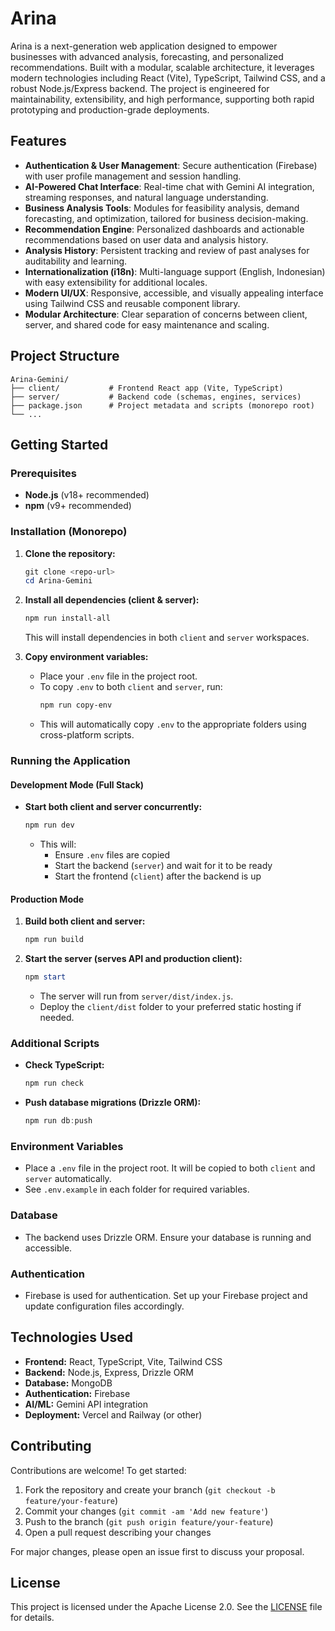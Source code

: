 # Arina

Arina is a next-generation web application designed to empower businesses with advanced analysis, forecasting, and personalized recommendations. Built with a modular, scalable architecture, it leverages modern technologies including React (Vite), TypeScript, Tailwind CSS, and a robust Node.js/Express backend. The project is engineered for maintainability, extensibility, and high performance, supporting both rapid prototyping and production-grade deployments.

## Features

- **Authentication & User Management**: Secure authentication (Firebase) with user profile management and session handling.
- **AI-Powered Chat Interface**: Real-time chat with Gemini AI integration, streaming responses, and natural language understanding.
- **Business Analysis Tools**: Modules for feasibility analysis, demand forecasting, and optimization, tailored for business decision-making.
- **Recommendation Engine**: Personalized dashboards and actionable recommendations based on user data and analysis history.
- **Analysis History**: Persistent tracking and review of past analyses for auditability and learning.
- **Internationalization (i18n)**: Multi-language support (English, Indonesian) with easy extensibility for additional locales.
- **Modern UI/UX**: Responsive, accessible, and visually appealing interface using Tailwind CSS and reusable component library.
- **Modular Architecture**: Clear separation of concerns between client, server, and shared code for easy maintenance and scaling.

## Project Structure

```
Arina-Gemini/
├── client/           # Frontend React app (Vite, TypeScript)
├── server/           # Backend code (schemas, engines, services)
├── package.json      # Project metadata and scripts (monorepo root)
└── ...
```

## Getting Started

### Prerequisites
- **Node.js** (v18+ recommended)
- **npm** (v9+ recommended)

### Installation (Monorepo)

1. **Clone the repository:**
   ```powershell
   git clone <repo-url>
   cd Arina-Gemini
   ```
2. **Install all dependencies (client & server):**
   ```powershell
   npm run install-all
   ```
   This will install dependencies in both `client` and `server` workspaces.

3. **Copy environment variables:**
   - Place your `.env` file in the project root.
   - To copy `.env` to both `client` and `server`, run:
     ```powershell
     npm run copy-env
     ```
   - This will automatically copy `.env` to the appropriate folders using cross-platform scripts.

### Running the Application

#### Development Mode (Full Stack)
- **Start both client and server concurrently:**
  ```powershell
  npm run dev
  ```
  - This will:
    - Ensure `.env` files are copied
    - Start the backend (`server`) and wait for it to be ready
    - Start the frontend (`client`) after the backend is up

#### Production Mode
1. **Build both client and server:**
   ```powershell
   npm run build
   ```
2. **Start the server (serves API and production client):**
   ```powershell
   npm start
   ```
   - The server will run from `server/dist/index.js`.
   - Deploy the `client/dist` folder to your preferred static hosting if needed.

### Additional Scripts
- **Check TypeScript:**
  ```powershell
  npm run check
  ```
- **Push database migrations (Drizzle ORM):**
  ```powershell
  npm run db:push
  ```

### Environment Variables
- Place a `.env` file in the project root. It will be copied to both `client` and `server` automatically.
- See `.env.example` in each folder for required variables.

### Database
- The backend uses Drizzle ORM. Ensure your database is running and accessible.

### Authentication
- Firebase is used for authentication. Set up your Firebase project and update configuration files accordingly.

## Technologies Used

- **Frontend:** React, TypeScript, Vite, Tailwind CSS
- **Backend:** Node.js, Express, Drizzle ORM
- **Database:** MongoDB
- **Authentication:** Firebase
- **AI/ML:** Gemini API integration
- **Deployment:** Vercel and Railway (or other)

## Contributing

Contributions are welcome! To get started:
1. Fork the repository and create your branch (`git checkout -b feature/your-feature`)
2. Commit your changes (`git commit -am 'Add new feature'`)
3. Push to the branch (`git push origin feature/your-feature`)
4. Open a pull request describing your changes

For major changes, please open an issue first to discuss your proposal.

## License
This project is licensed under the Apache License 2.0. See the [LICENSE](LICENSE) file for details.
